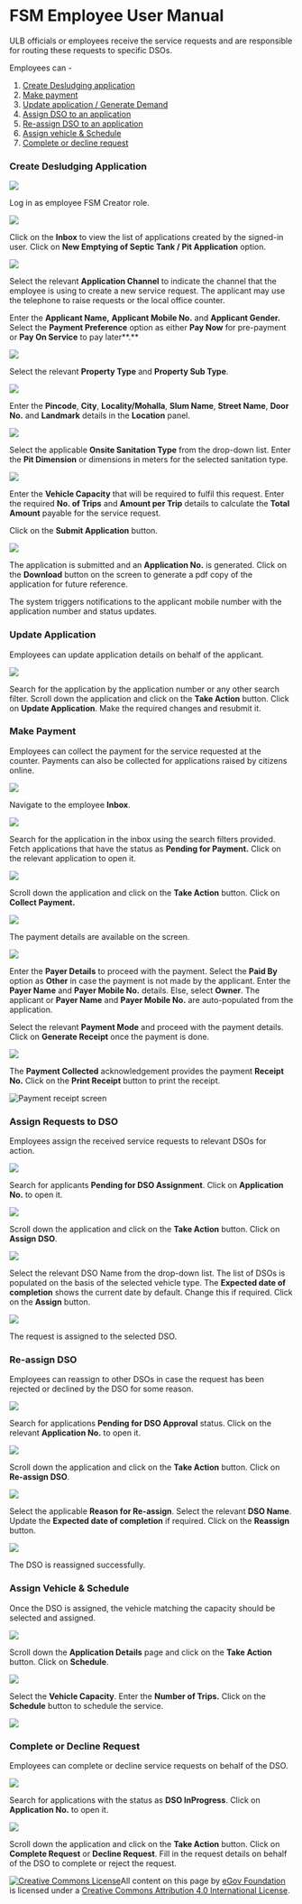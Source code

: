 # FSM Employee User Manual

ULB officials or employees receive the service requests and are responsible for routing these requests to specific DSOs.

Employees can -

1. [Create Desludging application](employee-user-manual.md#create-desludging-application)
2. [Make payment](employee-user-manual.md#make-payment)
3. [Update application / Generate Demand](employee-user-manual.md#update-application)
4. [Assign DSO to an application](employee-user-manual.md#assign-requests-to-dso)
5. [Re-assign DSO to an application](employee-user-manual.md#re-assign-dso)
6. [Assign vehicle & Schedule](employee-user-manual.md#assign-vehicle-and-schedule)
7. [Complete or decline request](employee-user-manual.md#complete-or-decline-request)

### Create Desludging Application

![](<../../../../.gitbook/assets/5 (2).png>)

Log in as employee FSM Creator role.

![](../../../../.gitbook/assets/cemp1.png)

Click on the **Inbox** to view the list of applications created by the signed-in user. Click on **New Emptying of Septic Tank / Pit Application** option.&#x20;

![](../../../../.gitbook/assets/zc.png)

Select the relevant **Application Channel** to indicate the channel that the employee is using to create a new service request. The applicant may use the telephone to raise requests or the local office counter.

Enter the **Applicant Name,** **Applicant Mobile No.** and **Applicant Gender.** Select the **Payment Preference** option as either **Pay Now** for pre-payment or **Pay On Service** to pay later**.**&#x20;

![](../../../../.gitbook/assets/cemp3.png)

Select the relevant **Property Type** and **Property Sub Type**.

![](../../../../.gitbook/assets/cemp4.png)

Enter the **Pincode**, **City**, **Locality/Mohalla**, **Slum Name**, **Street Name**, **Door No.** and **Landmark** details in the **Location** panel.

![](../../../../.gitbook/assets/cemp5.png)

Select the applicable **Onsite Sanitation Type** from the drop-down list. Enter the **Pit Dimension** or dimensions in meters for the selected sanitation type.&#x20;

![](../../../../.gitbook/assets/zd.png)

Enter the **Vehicle Capacity** that will be required to fulfil this request. Enter the required **No. of Trips** and **Amount per Trip** details to calculate the **Total Amount** payable for the service request.

Click on the **Submit Application** button.

![](../../../../.gitbook/assets/cemp7.png)

The application is submitted and an **Application No.** is generated. Click on the **Download** button on the screen to generate a pdf copy of the application for future reference.

The system triggers notifications to the applicant mobile number with the application number and status updates.

### Update Application

Employees can update application details on behalf of the applicant.

![](../../../../.gitbook/assets/emp-update-app.png)

Search for the application by the application number or any other search filter. Scroll down the application and click on the **Take Action** button. Click on **Update Application**. Make the required changes and resubmit it.

### Make Payment

Employees can collect the payment for the service requested at the counter. Payments can also be collected for applications raised by citizens online.

![](../../../../.gitbook/assets/emp-coll1.png)

Navigate to the employee **Inbox**.

![](../../../../.gitbook/assets/emp-coll2.png)

Search for the application in the inbox using the search filters provided. Fetch applications that have the status as **Pending for Payment.** Click on the relevant application to open it.

![](../../../../.gitbook/assets/emp-coll3.png)

Scroll down the application and click on the **Take Action** button. Click on **Collect Payment.**

![](../../../../.gitbook/assets/emp-coll4.png)

The payment details are available on the screen.

![](../../../../.gitbook/assets/emp-coll5.png)

Enter the **Payer Details** to proceed with the payment. Select the **Paid By** option as **Other** in case the payment is not made by the applicant. Enter the **Payer Name** and **Payer Mobile No.** details. Else, select **Owner**. The applicant or **Payer Name** and **Payer Mobile No.** are auto-populated from the application.

Select the relevant **Payment Mode** and proceed with the payment details. Click on **Generate Receipt** once the payment is done.

![](../../../../.gitbook/assets/emp-coll6.png)

The **Payment Collected** acknowledgement provides the payment **Receipt No.** Click on the **Print Receipt** button to print the receipt.

![Payment receipt screen](../../../../.gitbook/assets/emp10.png)

### Assign Requests to DSO

Employees assign the received service requests to relevant DSOs for action.

![](../../../../.gitbook/assets/emp-dso-assign.png)

Search for applicants **Pending for DSO Assignment**. Click on **Application No.** to open it.

![](../../../../.gitbook/assets/emp-dso-assign1.png)

Scroll down the application and click on the **Take Action** button. Click on **Assign DSO**.&#x20;

![](../../../../.gitbook/assets/ze.png)

Select the relevant DSO Name from the drop-down list. The list of DSOs is populated on the basis of the selected vehicle type. The **Expected date of completion** shows the current date by default. Change this if required. Click on the **Assign** button.

![](../../../../.gitbook/assets/emp-dso-assign4.png)

The request is assigned to the selected DSO.

### Re-assign DSO

Employees can reassign to other DSOs in case the request has been rejected or declined by the DSO for some reason.

![](../../../../.gitbook/assets/emp-dso-reassign.png)

Search for applications **Pending for DSO Approval** status. Click on the relevant **Application No.** to open it.

![](../../../../.gitbook/assets/emp-dso-reassign1.png)

Scroll down the application and click on the **Take Action** button. Click on **Re-assign DSO**.

![](../../../../.gitbook/assets/emp-dso-reassign2.png)

Select the applicable **Reason for Re-assign**. Select the relevant **DSO Name**. Update the **Expected date of completion** if required. Click on the **Reassign** button.

![](../../../../.gitbook/assets/emp-dso-reassign3.png)

The DSO is reassigned successfully.

### Assign Vehicle & Schedule

Once the DSO is assigned, the vehicle matching the capacity should be selected and assigned.

![](../../../../.gitbook/assets/zf.png)

Scroll down the **Application Details** page and click on the **Take Action** button. Click on **Schedule**.&#x20;

![](../../../../.gitbook/assets/zg.png)

Select the **Vehicle Capacity**. Enter the **Number of Trips.** Click on the **Schedule** button to schedule the service.&#x20;

![](../../../../.gitbook/assets/zh.png)

### Complete or Decline Request

Employees can complete or decline service requests on behalf of the DSO.

![](../../../../.gitbook/assets/emp-compl-req1.png)

Search for applications with the status as **DSO InProgress**. Click on **Application No.** to open it.

![](<../../../../.gitbook/assets/image (104).png>)

Scroll down the application and click on the **Take Action** button. Click on **Complete Request** or **Decline Request**. Fill in the request details on behalf of the DSO to complete or reject the request.

[![Creative Commons License](https://i.creativecommons.org/l/by/4.0/80x15.png)](http://creativecommons.org/licenses/by/4.0/)All content on this page by [eGov Foundation ](https://egov.org.in/)is licensed under a [Creative Commons Attribution 4.0 International License](http://creativecommons.org/licenses/by/4.0/).
